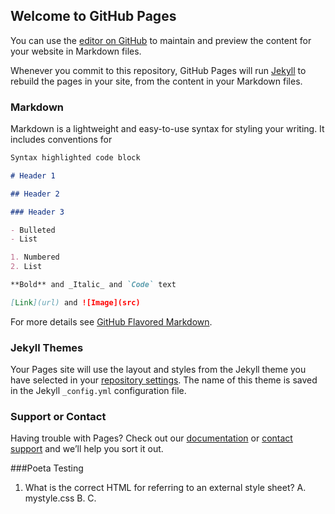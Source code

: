 ## Welcome to GitHub Pages

You can use the [editor on GitHub](https://github.com/dohongsang/about-me/edit/gh-pages/index.md) to maintain and preview the content for your website in Markdown files.

Whenever you commit to this repository, GitHub Pages will run [Jekyll](https://jekyllrb.com/) to rebuild the pages in your site, from the content in your Markdown files.

### Markdown

Markdown is a lightweight and easy-to-use syntax for styling your writing. It includes conventions for

```markdown
Syntax highlighted code block

# Header 1

## Header 2

### Header 3

- Bulleted
- List

1. Numbered
2. List

**Bold** and _Italic_ and `Code` text

[Link](url) and ![Image](src)
```

For more details see [GitHub Flavored Markdown](https://guides.github.com/features/mastering-markdown/).

### Jekyll Themes

Your Pages site will use the layout and styles from the Jekyll theme you have selected in your [repository settings](https://github.com/dohongsang/about-me/settings). The name of this theme is saved in the Jekyll `_config.yml` configuration file.

### Support or Contact

Having trouble with Pages? Check out our [documentation](https://docs.github.com/categories/github-pages-basics/) or [contact support](https://github.com/contact) and we’ll help you sort it out.

###Poeta Testing

1. What is the correct HTML for referring to an external style sheet?
   A. <stylesheet>mystyle.css</stylesheet>
   B. <link rel="stylesheet" type="text/css" href="mystyle.css">
   C. <style src="mystyle.css">

```markdown
Result: B
```

2. What is the correct JavaScript syntax for opening a new window called "w2" ?
   A. w2 = window.open("http://www.w3schools.com");
   B. w2 = window.new("http://www.w3schools.com");

```markdown
Result: A
```

3. How can you detect the client's browser name?
   A. navigator.appName
   B. browser.name
   C. client.navName

```markdown
Result: A
```

4. The HTML <canvas> element is used to:
   A. draw graphics
   B. create draggable elements
   C. manipulate data in MySQL
   D. display database records

```markdown
Result: A
```

5. What is the difference between == and === ?
   A. == is the strict equality operator and === is the abstract equality operator
   B. The === operator will compare for equality after doing any necessary type conversions
   C. Both a and b are correct
   D. Both a and b are incorrect

```markdown
Result: D
```

6. What is the result of the below code?

```
function Person(name) {
 this.name = name;
}
var person = Person('Your Name');
console.log(person.name);
```

A. undefined
B. Person { name: "Your Name" }
C. "Your Name"
D. Uncaught TypeError: Cannot read property 'name' of undefined

```markdown
Result: D
```
